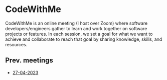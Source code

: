 # CodeWithMe
CodeWithMe is an online meeting (I host over Zoom) where software developers/engineers gather to learn and work together on software projects or features. In each session, we set a goal for what we want to achieve and collaborate to reach that goal by sharing knowledge, skills, and resources.

## Prev. meetings

- [27-04-2023](./27-04-2023.md)
